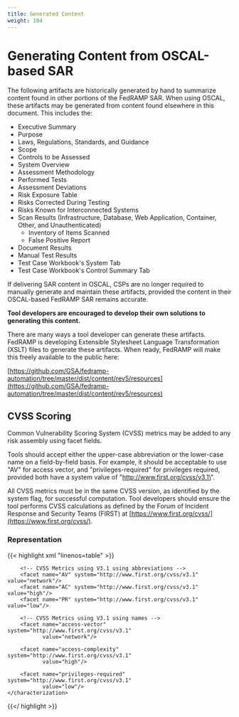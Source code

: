 ```yaml
---
title: Generated Content
weight: 104
---
```

# Generating Content from OSCAL-based SAR

The following artifacts are historically generated by hand to summarize
content found in other portions of the FedRAMP SAR. When using OSCAL,
these artifacts may be generated from content found elsewhere in this
document. This includes the:

-   Executive Summary
-   Purpose
-   Laws, Regulations, Standards, and Guidance
-   Scope
-   Controls to be Assessed
-   System Overview
-   Assessment Methodology
-   Performed Tests
-   Assessment Deviations
-   Risk Exposure Table
-   Risks Corrected During Testing
-   Risks Known for Interconnected Systems
-   Scan Results (Infrastructure, Database, Web Application, Container, Other, and Unauthenticated)
    -   Inventory of Items Scanned
    -   False Positive Report
-   Document Results
-   Manual Test Results
-   Test Case Workbook's System Tab
-   Test Case Workbook's Control Summary Tab

If delivering SAR content in OSCAL, CSPs are no longer required to manually generate and maintain these artifacts, provided the content in their OSCAL-based FedRAMP SAR remains accurate.

**Tool developers are encouraged to develop their own solutions to generating this content.**

There are many ways a tool developer can generate these artifacts. FedRAMP is developing Extensible Stylesheet Language Transformation
(XSLT) files to generate these artifacts. When ready, FedRAMP will make this freely available to the public here:

[https://github.com/GSA/fedramp-automation/tree/master/dist/content/rev5/resources](https://github.com/GSA/fedramp-automation/tree/master/dist/content/rev5/resources)

## CVSS Scoring 

Common Vulnerability Scoring System (CVSS) metrics may be added to any risk assembly using facet fields.

Tools should accept either the upper-case abbreviation or the lower-case name on a field-by-field basis. For example, it should be acceptable to use \"AV\" for access vector, and \"privileges-required\" for privileges required, provided both have a system value of \"http://www.first.org/cvss/v3.1\".

All CVSS metrics must be in the same CVSS version, as identified by the system flag, for successful computation. Tool developers should ensure the tool performs CVSS calculations as defined by the Forum of Incident Response and Security Teams (FIRST) at [https://www.first.org/cvss/](https://www.first.org/cvss/).

### Representation
{{< highlight xml "linenos=table" >}}
<risk id="risk-3-1">
    <!-- title, description, statement, status -->
    <characterization>
        <origin>
            <actor type="party" 
                   actor-uuid="9d194268-a9d1-4c38-839f-9c4aa57bf71e" />
        </origin>
        
        <!-- CVSS Metrics using V3.1 using abbreviations -->
        <facet name="AV" system="http://www.first.org/cvss/v3.1" value="network"/>
        <facet name="AC" system="http://www.first.org/cvss/v3.1" value="high"/>
        <facet name="PR" system="http://www.first.org/cvss/v3.1" value="low"/>
        
        <!-- CVSS Metrics using V3.1 using names -->
        <facet name="access-vector" system="http://www.first.org/cvss/v3.1" 
               value="network"/>
        
        <facet name="access-complexity" system="http://www.first.org/cvss/v3.1" 
               value="high"/>
        
        <facet name="privileges-required" system="http://www.first.org/cvss/v3.1" 
               value="low"/>
    </characterization>
</risk>

{{</ highlight >}}
